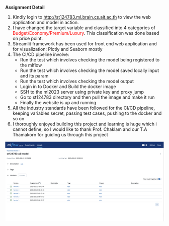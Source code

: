 **Assignment Detail** 
1. Kindly login to http://st124783.ml.brain.cs.ait.ac.th to view the web application and model in action.
2. I have changed the target variable and classified into 4 categories of <span style="color:red">Budget/Economy/Premium/Luxury</span>. This classification was done based on price point.
3. Streamlit framework has been used for front end web application and for visualization: Plotly and Seaborn mostly
4. The CI/CD pipeline involve:
   - Run the test which involves checking the model being registered to the mlflow
   - Run the test which involves checking the model saved locally input and its param
   - Run the test which involves checking the model output
   - Login in to Docker and Build the docker image 
   - SSH to the ml2023 server using private key and proxy jump
   - Go to st124783 directory and then pull the image and make it run
   - Finally the website is up and running
5. All the industry standards have been followed for the CI/CD pipeline, keeping variables secret, passing test cases, pushing to the docker and so on
6. I thoroughly enjoyed building this project and learning is huge which i cannot define, so I would like to thank Prof. Chaklam and our T.A Thamakorn for guiding us through this project 
   
 
![Alt Text](https://github.com/darth-binit/ML_AIT_A3/blob/main/ProjectA3/Screenshot%202568-03-23%20at%2017.21.54.png)
